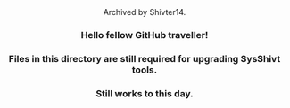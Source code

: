 <div align="center"

  Archived by Shivter14.
  ### Hello fellow GitHub traveller!
  
  ### Files in this directory are still required for upgrading SysShivt tools.
  
  ### Still works to this day.

</div>
